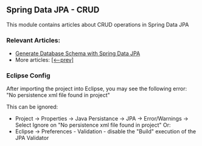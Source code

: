 ## Spring Data JPA - CRUD

This module contains articles about CRUD operations in Spring Data JPA 

### Relevant Articles: 
- [Generate Database Schema with Spring Data JPA](https://www.baeldung.com/spring-data-jpa-generate-db-schema)
- More articles: [[<--prev]](/persistence-modules/spring-data-jpa-crud)

### Eclipse Config 
After importing the project into Eclipse, you may see the following error:  
"No persistence xml file found in project"

This can be ignored: 
- Project -> Properties -> Java Persistance -> JPA -> Error/Warnings -> Select Ignore on "No persistence xml file found in project"
Or: 
- Eclipse -> Preferences - Validation - disable the "Build" execution of the JPA Validator 
